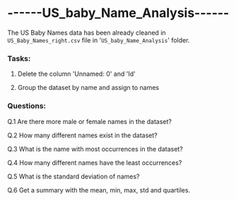 # ------US_baby_Name_Analysis------

The US Baby Names data has been already cleaned in `US_Baby_Names_right.csv` file in '`US_baby_Name_Analysis`' folder.

### Tasks:

1. Delete the column 'Unnamed: 0' and 'Id'

2. Group the dataset by name and assign to names

### Questions:

Q.1 Are there more male or female names in the dataset?

Q.2 How many different names exist in the dataset?

Q.3 What is the name with most occurrences in the dataset?

Q.4 How many different names have the least occurrences?

Q.5 What is the standard deviation of names?

Q.6 Get a summary with the mean, min, max, std and quartiles.
